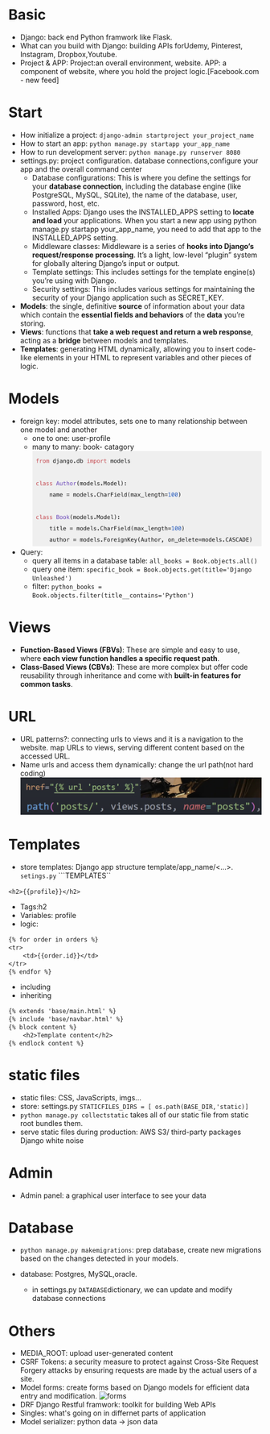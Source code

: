 # Basic
- Django: back end Python framwork like Flask.
- What can you build with Django: building APIs forUdemy, Pinterest, Instagram, Dropbox,Youtube.
- Project & APP: Project:an overall environment, website. APP: a component of website, where you hold the project logic.[Facebook.com - new feed]

# Start
- How initialize a project: ```django-admin startproject your_project_name```
- How to start an app: ```python manage.py startapp your_app_name```
- How to run development server: ```python manage.py runserver 8080```
- settings.py: project configuration. database connections,configure your app and the overall command center
    - Database configurations: This is where you define the settings for your **database connection**, including the database engine (like PostgreSQL, MySQL, SQLite), the name of the database, user, password, host, etc.
    - Installed Apps: Django uses the INSTALLED_APPS setting to **locate and load** your applications. When you start a new app using python manage.py startapp your_app_name, you need to add that app to the INSTALLED_APPS setting.
    - Middleware classes: Middleware is a series of **hooks into Django’s request/response processing**. It’s a light, low-level “plugin” system for globally altering Django’s input or output.
    - Template settings: This includes settings for the template engine(s) you’re using with Django.
    - Security settings: This includes various settings for maintaining the security of your Django application such as SECRET_KEY.
- **Models**: the single, definitive **source** of information about your data which contain the **essential fields and behaviors** of the **data** you’re storing.
- **Views**: functions that **take a web request and return a web response**, acting as a **bridge** between models and templates.
- **Templates**: generating HTML dynamically, allowing you to insert code-like elements in your HTML to represent variables and other pieces of logic.

# Models
- foreign key: model attributes, sets one to many relationship between one model and another
    - one to one: user-profile
    - many to many: book- catagory
![model](pics/model.png)
- Query: 
    - query all items in a database table: ```all_books = Book.objects.all()```
    - query one item: ```specific_book = Book.objects.get(title='Django Unleashed')```
    - filter: ```python_books = Book.objects.filter(title__contains='Python')```

# Views
- **Function-Based Views (FBVs)**: These are simple and easy to use, where **each view function handles a specific request path**.
- **Class-Based Views (CBVs)**: These are more complex but offer code reusability through inheritance and come with **built-in features for common tasks**.

# URL
- URL patterns?: connecting urls to views and it is a navigation to the website. map URLs to views, serving different content based on the accessed URL.
- Name urls and access them dynamically: change the url path(not hard coding)
![url](pics/url.png)

# Templates
- store templates: Django app structure template/app_name/<...>.   ```setings.py``` ```TEMPLATES``  

```<h2>{{profile}}</h2>```
- Tags:h2 
- Variables: profile
- logic: 
```
{% for order in orders %}
<tr>
    <td>{{order.id}}</td>
</tr>
{% endfor %}
```
- including
- inheriting
```
{% extends 'base/main.html' %}
{% include 'base/navbar.html' %}
{% block content %}
    <h2>Template content</h2>
{% endlock content %}

```
# static files
- static files: CSS, JavaScripts, imgs...
- store: settings.py ```STATICFILES_DIRS = [ os.path(BASE_DIR,'static)]```
- ```python manage.py collectstatic``` takes all of our static file from static root bundles them.
- serve static files during production: AWS S3/ third-party packages Django white noise


# Admin
- Admin panel: a graphical user interface to see your data

# Database
- ```python manage.py makemigrations```: prep database, create new migrations based on the changes detected in your models.

- database: Postgres, MySQL,oracle. 
    - in settings.py ```DATABASE```dictionary, we can update and modify database connections

# Others
- MEDIA_ROOT: upload user-generated content
- CSRF Tokens: a security measure to protect against Cross-Site Request Forgery attacks by ensuring requests are made by the actual users of a site.
- Model forms: create forms based on Django models for efficient data entry and modification. ![forms](pics/forms.png)
- DRF Django Restful framwork: toolkit for building Web APIs
- Singles: what's going on in differnet parts of application
- Model serializer: python data -> json data